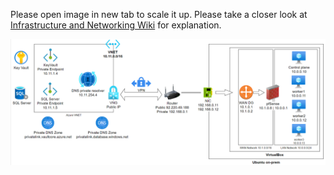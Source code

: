Please open image in new tab to scale it up.
Please take a closer look at [Infrastructure and Networking Wiki](https://dev.azure.com/accelerate-no/A23-BESTOS-UNITED/_wiki/wikis/A23-BESTOS-UNITED.wiki/16/On-prem-infrastructure-and-networking) for explanation. 

![image.png](/.attachments/image-e3801e46-3b8d-41b4-80bd-822746e6cc85.png)